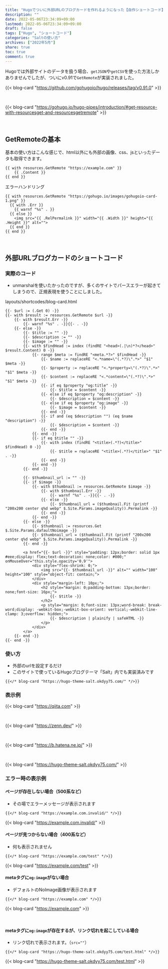 ```yaml
---
title: "Hugoでついに外部URLのブログカードを作れるようになった【自作ショートコード】"
description: ""
date: 2022-05-06T23:34:09+09:00
lastmod: 2022-05-06T23:34:09+09:00
draft: false
tags: ["Hugo", "ショートコード"]
categories: "Saltの使い方"
archives: ["2022年5月"]
share: true
toc: true
comment: true
---
```


Hugoでは外部サイトのデータを扱う場合、`getJSON`や`getCSV`を使った方法しかありませんでしたが、ついにv0.91で`GetRemote`が実装されました。

{{< blog-card "https://github.com/gohugoio/hugo/releases/tag/v0.91.0" >}}

<br>

{{< blog-card "https://gohugo.io/hugo-pipes/introduction/#get-resource-with-resourcesget-and-resourcesgetremote" >}}

<br>

## GetRemoteの基本

基本の使い方はこんな感じで、html以外にも外部の画像、css、jsといったデータも取得できます。

```go-template
{{ with resources.GetRemote "https://example.com" }}
    {{ .Content }}
{{ end }}
```

エラーハンドリング

```go-template
{{ with resources.GetRemote "https://gohugo.io/images/gohugoio-card-1.png" }}
  {{ with .Err }}
    {{ warnf "%s" . }}
  {{ else }}
    <img src="{{ .RelPermalink }}" width="{{ .Width }}" height="{{ .Height }}" alt="">
  {{ end }}
{{ end }}
```

<br>

## 外部URLブログカードのショートコード

### 実際のコード
- unmarshalを使いたかったのですが、多くのサイトでパースエラーが起きてしまうので、正規表現を使うことにしました。

layouts/shortcodes/blog-card.html

```go-template
{{- $url := (.Get 0) -}}
{{- with $result := resources.GetRemote $url -}}
    {{- with $result.Err -}}
        {{- warnf "%s" . -}}{{- . -}}
    {{- else -}}
        {{- $title := "" -}}
        {{- $description := "" -}}
        {{- $image := "" -}}
        {{- with $findHead := index (findRE "<head>(.|\n)*?</head>" $result.Content) 0 -}}
            {{- range $meta := findRE "<meta.*?>" $findHead -}}
                {{- $name := replaceRE "<.*name=\"(.*?)\".*>" "$1" $meta -}}
                {{- $property := replaceRE "<.*property=\"(.*?)\".*>" "$1" $meta -}}
                {{- $content := replaceRE "<.*content=\"(.*?)\".*>" "$1" $meta -}}
                {{- if eq $property "og:title" -}}
                    {{- $title = $content -}}
                {{- else if eq $property "og:description" -}}
                    {{- $description = $content -}}
                {{- else if eq $property "og:image" -}}
                    {{- $image = $content -}}
                {{- end -}}
                {{- if and (eq $description "") (eq $name "description") -}}
                    {{- $description = $content -}}
                {{- end -}}
            {{- end -}}
            {{- if eq $title "" -}}
                {{- with index (findRE "<title>(.*?)</title>" $findHead) 0 -}}
                    {{- $title = replaceRE "<title>(.*?)</title>" "$1" . -}}
                {{- end -}}
            {{- end -}}
        {{- end -}}

        {{- $thumbnail_url := "" -}}
        {{- if $image -}}
            {{- with $thumbnail := resources.GetRemote $image -}}
                {{- with $thumbnail.Err -}}
                    {{- warnf "%s" . -}}{{- . -}}
                {{- else -}}
                    {{- $thumbnail_url = ($thumbnail.Fit (printf "200x200 center q%d webp" $.Site.Params.imageQuality)).Permalink -}}
                {{- end -}}
            {{- end -}}
        {{- else -}}
            {{- $thumbnail := resources.Get $.Site.Params.dafaultNoimage -}}
            {{- $thumbnail_url = ($thumbnail.Fit (printf "200x200 center q%d webp" $.Site.Params.imageQuality)).Permalink -}}
        {{- end -}}

        <a href="{{- $url -}}" style="padding: 12px;border: solid 1px #eee;display: flex;text-decoration: none;color: #000;" onMouseOver="this.style.opacity='0.9'">
            <div style="flex-shrink: 0;">
                <img src="{{- $thumbnail_url -}}" alt="" width="100" height="100" style="object-fit: contain;">
            </div>
            <div style="margin-left: 10px;">
                <h2 style="margin: 0;padding-bottom: 13px;border: none;font-size: 16px;">
                    {{- $title -}}
                </h2>
                <p style="margin: 0;font-size: 13px;word-break: break-word;display: -webkit-box;-webkit-box-orient: vertical;-webkit-line-clamp: 3;overflow: hidden;">
                    {{- $description | plainify | safeHTML -}}
                </p>
            </div>
        </a>
    {{- end -}}
{{- end -}}
```

### 使い方
- 外部のurlを設定するだけ
- このサイトで使っているHugoブログテーマ「Salt」内でも実装済みです

```
{{</* blog-card "https://hugo-theme-salt.okdyy75.com/" */>}}
```

### 表示例

{{< blog-card "https://qiita.com" >}}

<br>

{{< blog-card "https://zenn.dev/" >}}

<br>

{{< blog-card "https://b.hatena.ne.jp/" >}}

<br>

{{< blog-card "https://hugo-theme-salt.okdyy75.com/" >}}

### エラー時の表示例

#### ページが存在しない場合（500系など）
- その場でエラーメッセージが表示されます

```
{{</* blog-card "https://example.com.invalid/" */>}}
```

{{< blog-card "https://example.com.invalid/" >}}

#### ページが見つからない場合（400系など）
- 何も表示されません

```
{{</* blog-card "https://example.com/test" */>}}
```

{{< blog-card "https://example.com/test" >}}


#### metaタグに`og:image`がない場合  
- デフォルトのNoImage画像が表示されます

```
{{</* blog-card "https://example.com" */>}}
```

{{< blog-card "https://example.com" >}}

<br>

#### metaタグに`og:image`が存在するが、リンク切れを起こしている場合
- リンク切れで表示されます。（`src=""`）

```
{{</* blog-card "https://hugo-theme-salt.okdyy75.com/test.html" */>}}
```

{{< blog-card "https://hugo-theme-salt.okdyy75.com/test.html" >}}
